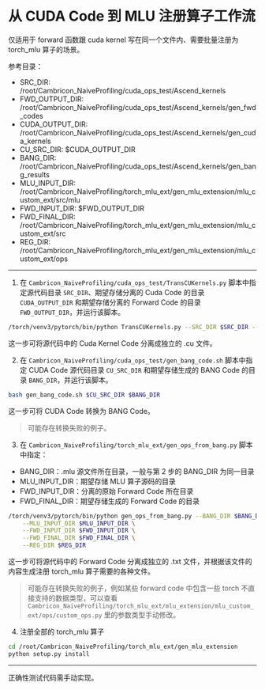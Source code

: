 # 从 CUDA Code 到 MLU 注册算子工作流

仅适用于 forward 函数跟 cuda kernel 写在同一个文件内、需要批量注册为 torch_mlu 算子的场景。

参考目录：

- SRC_DIR: /root/Cambricon_NaiveProfiling/cuda_ops_test/Ascend_kernels
- FWD_OUTPUT_DIR: /root/Cambricon_NaiveProfiling/cuda_ops_test/Ascend_kernels/gen_fwd_codes
- CUDA_OUTPUT_DIR: /root/Cambricon_NaiveProfiling/cuda_ops_test/Ascend_kernels/gen_cuda_kernels
- CU_SRC_DIR: $CUDA_OUTPUT_DIR
- BANG_DIR: /root/Cambricon_NaiveProfiling/cuda_ops_test/Ascend_kernels/gen_bang_results
- MLU_INPUT_DIR: /root/Cambricon_NaiveProfiling/torch_mlu_ext/gen_mlu_extension/mlu_custom_ext/src/mlu
- FWD_INPUT_DIR: $FWD_OUTPUT_DIR
- FWD_FINAL_DIR: /root/Cambricon_NaiveProfiling/torch_mlu_ext/gen_mlu_extension/mlu_custom_ext/src
- REG_DIR: /root/Cambricon_NaiveProfiling/torch_mlu_ext/gen_mlu_extension/mlu_custom_ext/ops

---


1. 在 `Cambricon_NaiveProfiling/cuda_ops_test/TransCUKernels.py` 脚本中指定源代码目录 `SRC_DIR`、期望存储分离的 Cuda Code 的目录 `CUDA_OUTPUT_DIR` 和期望存储分离的 Forward Code 的目录 `FWD_OUTPUT_DIR`，并运行该脚本。

```bash
/torch/venv3/pytorch/bin/python TransCUKernels.py --SRC_DIR $SRC_DIR --CUDA_OUTPUT_DIR $CUDA_OUTPUT_DIR --FWD_OUTPUT_DIR $FWD_OUTPUT_DIR
```

这一步可将源代码中的 Cuda Kernel Code 分离成独立的 .cu 文件。

2. 在 `Cambricon_NaiveProfiling/cuda_ops_test/gen_bang_code.sh` 脚本中指定 CUDA Code 源代码目录 `CU_SRC_DIR` 和期望存储生成的 BANG Code 的目录 `BANG_DIR`，并运行该脚本。

```bash
bash gen_bang_code.sh $CU_SRC_DIR $BANG_DIR
```

这一步可将 CUDA Code 转换为 BANG Code。

> 可能存在转换失败的例子。

3. 在 `Cambricon_NaiveProfiling/torch_mlu_ext/gen_ops_from_bang.py` 脚本中指定：

- BANG_DIR：.mlu 源文件所在目录，一般与第 2 步的 BANG_DIR 为同一目录
- MLU_INPUT_DIR：期望存储 MLU 算子源码的目录
- FWD_INPUT_DIR：分离的原始 Forward Code 所在目录
- FWD_FINAL_DIR：期望存储生成的 Forward Code 的目录

```bash
/torch/venv3/pytorch/bin/python gen_ops_from_bang.py --BANG_DIR $BANG_DIR \
    --MLU_INPUT_DIR $MLU_INPUT_DIR \
    --FWD_INPUT_DIR $FWD_INPUT_DIR \
    --FWD_FINAL_DIR $FWD_FINAL_DIR \
    --REG_DIR $REG_DIR
```

这一步可将源代码中的 Forward Code 分离成独立的 .txt 文件，并根据该文件的内容生成注册 torch_mlu 算子需要的各种文件。

> 可能存在转换失败的例子，例如某些 forward code 中包含一些 torch 不直接支持的数据类型，可以查看 `Cambricon_NaiveProfiling/torch_mlu_ext/mlu_extension/mlu_custom_ext/ops/custom_ops.py` 里的参数类型手动修改。

4. 注册全部的 torch_mlu 算子

```bash
cd /root/Cambricon_NaiveProfiling/torch_mlu_ext/gen_mlu_extension
python setup.py install
```

---

正确性测试代码需手动实现。
